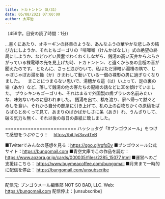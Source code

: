 ```yaml
---
title: トカトントン（8/31）
date: 05/08/2021 07:00:00
author: 太宰治
---
```


（459字。目安の読了時間：1分）

…書くにあたり、オネーギンの終章のような、あんなふうの華やかな悲しみの結び方にしようか、それともゴーゴリの「喧嘩噺（けんかばなし）」式の絶望の終局にしようか、などひどい興奮でわくわくしながら、銭湯の高い天井からぶらさがっている裸電球の光を見上げた時、トカトントン、と遠くからあの金槌の音が聞えたのです。
とたんに、さっと浪がひいて、私はただ薄暗い湯槽の隅で、じゃぼじゃぼお湯を掻（か）きまわして動いている一個の裸形の男に過ぎなくなりました。
　まことにつまらない思いで、湯槽から這（は）い上って、足の裏の垢（あか）など、落して銭湯の他の客たちの配給の話などに耳を傾けていました。
プウシキンもゴーゴリも、それはまるで外国製の歯ブラシの名前みたいな、味気ないものに思われました。
銭湯を出て、橋を渡り、家へ帰って黙々とめしを食い、それから自分の部屋に引き上げて、机の上の百枚ちかくの原稿をぱらぱらとめくって見て、あまりのばかばかしさに呆（あき）れ、うんざりして、破る気力も無く、それ以後の毎日の鼻紙に致しました。

=========================
ハッシュタグ「#ブンゴウメール」をつけて感想をつぶやこう！　
https://bit.ly/3xvdTeB

■Twitterでみんなの感想を見る：https://goo.gl/rgfoDv
■ブンゴウメール公式サイト：https://bungomail.com
■青空文庫でこの作品を読む：https://www.aozora.gr.jp/cards/000035/files/2285_15077.html
■運営へのご支援はこちら： https://www.buymeacoffee.com/bungomail
■月末まで一時的に配信を停止： https://bungomail.com/unsubscribe

-------
配信元: ブンゴウメール編集部
NOT SO BAD, LLC.
Web: https://bungomail.com
配信停止：[unsubscribe]

